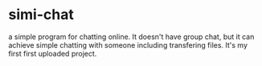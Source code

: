# simi-chat
a simple program for chatting online.
It doesn't have group chat, but it can achieve simple chatting with someone including transfering files. It's my first first uploaded project.
 
